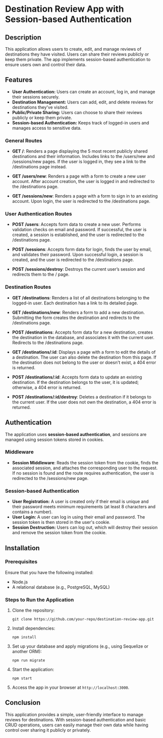 # Destination Review App with Session-based Authentication

## Description

This application allows users to create, edit, and manage reviews of destinations they have visited. Users can share their reviews publicly or keep them private. The app implements session-based authentication to ensure users own and control their data.

## Features

- **User Authentication:** Users can create an account, log in, and manage their sessions securely.
- **Destination Management:** Users can add, edit, and delete reviews for destinations they've visited.
- **Public/Private Sharing:** Users can choose to share their reviews publicly or keep them private.
- **Session-based Authentication:** Keeps track of logged-in users and manages access to sensitive data.

### General Routes

- **GET /**: Renders a page displaying the 5 most recent publicly shared destinations and their information. Includes links to the /users/new and /sessions/new pages. If the user is logged in, they see a link to the /destinations page instead.

- **GET /users/new**: Renders a page with a form to create a new user account. After account creation, the user is logged in and redirected to the /destinations page.

- **GET /sessions/new**: Renders a page with a form to sign in to an existing account. Upon login, the user is redirected to the /destinations page.

### User Authentication Routes

- **POST /users**: Accepts form data to create a new user. Performs validation checks on email and password. If successful, the user is created, a session is established, and the user is redirected to the /destinations page.

- **POST /sessions**: Accepts form data for login, finds the user by email, and validates their password. Upon successful login, a session is created, and the user is redirected to the /destinations page.

- **POST /sessions/destroy**: Destroys the current user’s session and redirects them to the / page.

### Destination Routes

- **GET /destinations**: Renders a list of all destinations belonging to the logged-in user. Each destination has a link to its detailed page.

- **GET /destinations/new**: Renders a form to add a new destination. Submitting the form creates the destination and redirects to the /destinations page.

- **POST /destinations**: Accepts form data for a new destination, creates the destination in the database, and associates it with the current user. Redirects to the /destinations page.

- **GET /destinations/:id**: Displays a page with a form to edit the details of a destination. The user can also delete the destination from this page. If the destination does not belong to the user or doesn't exist, a 404 error is returned.

- **POST /destinations/:id**: Accepts form data to update an existing destination. If the destination belongs to the user, it is updated; otherwise, a 404 error is returned.

- **POST /destinations/:id/destroy**: Deletes a destination if it belongs to the current user. If the user does not own the destination, a 404 error is returned.

## Authentication

The application uses **session-based authentication**, and sessions are managed using session tokens stored in cookies.

### Middleware

- **Session Middleware**: Reads the session token from the cookie, finds the associated session, and attaches the corresponding user to the request. If no session is found and the route requires authentication, the user is redirected to the /sessions/new page.

### Session-based Authentication

- **User Registration:** A user is created only if their email is unique and their password meets minimum requirements (at least 8 characters and contains a number).
- **User Login:** A user can log in using their email and password. The session token is then stored in the user's cookie.
- **Session Destruction:** Users can log out, which will destroy their session and remove the session token from the cookie.

## Installation

### Prerequisites

Ensure that you have the following installed:

- Node.js
- A relational database (e.g., PostgreSQL, MySQL)

### Steps to Run the Application

1. Clone the repository:
   ```
   git clone https://github.com/your-repo/destination-review-app.git
   ```
2. Install dependencies:
   ```
   npm install
   ```
3. Set up your database and apply migrations (e.g., using Sequelize or another ORM):
   ```
   npm run migrate
   ```
4. Start the application:
   ```
   npm start
   ```
5. Access the app in your browser at `http://localhost:3000`.

## Conclusion

This application provides a simple, user-friendly interface to manage reviews for destinations. With session-based authentication and basic CRUD operations, users can easily manage their own data while having control over sharing it publicly or privately.
